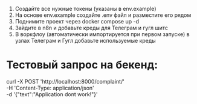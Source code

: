 1. Создайте все нужные токены (указаны в env.example)
2. На основе env.example создайте .env файл и разместите его рядом
3. Поднимите проект через docker compose up -d
4. Зайдите в n8n и добавьте креды для Телеграм и гугл шитс
5. В воркфлоу (автоматически импортируется при первом запуске) в узлах Телеграм и Гугл добавьте используемые креды


# Тестовый запрос на бекенд:

curl -X POST 'http://localhost:8000/complaint/' \
     -H 'Content-Type: application/json' \
     -d '{"text":"Application dont work!"}'